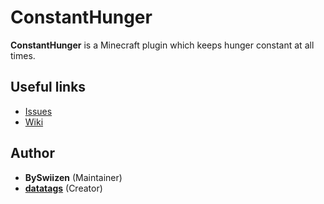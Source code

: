 # ConstantHunger
**ConstantHunger** is a Minecraft plugin which keeps hunger constant at all times.

## Useful links
+ [Issues](https://github.com/BySwiizen/ConstantHunger/issues)
+ [Wiki](https://github.com/BySwiizen/ConstantHunger/wiki)

## Author
+ **BySwiizen** (Maintainer)
+ **[datatags](https://github.com/datatags)** (Creator)